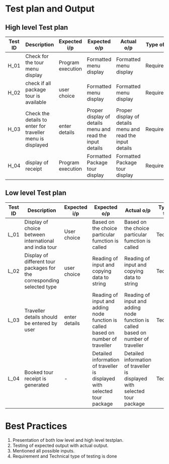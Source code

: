 # Test plan and Output
## High level Test plan

| Test ID | Description | Expected i/p | Expected o/p | Actual o/p | Type of test |
| --- | --- | --- | --- | --- | --- |
| H_01 | Check for the tour menu display | Program execution | Formatted menu display | Formatted menu display | Requirement |
| H_02 | check if all package tour is available | user choice | Formatted menu display | Formatted menu display | Requirement |
| H_03 | Check the details to enter for traveller menu is displayed | enter details | Proper display of details menu and read the input details | Proper display of details menu and read the input details | Requirement |
| H_04 | display of receipt | Program execution |  Formatted Package tour display | Formatted Package tour display | Requirement |

## Low level Test plan
| Test ID | Description | Expected i/p | Expected o/p | Actual o/p | Type of test |
| --- | --- | --- | --- | --- | --- |
| L_01 | Display of choice between international and india tour | User choice | Based on the choice particular fumction is called | Based on the choice particular fumction is called | Technical |
| L_02 | Display of different tour packages for the corresponding selected type | user choice | Reading of input and copying data to string | Reading of input and copying data to string | Technical |
| L_03 | Traveller details should be entered by user | enter details | Reading of input and adding node function is called based on number of traveller |  Reading of input and adding node function is called based on number of traveller | Technical |
| L_04 | Booked tour receipt is generated | - |  Detailed information of traveller is displayed with selected tour package | Detailed information of traveller is displayed with selected tour package | Technical |

# Best Practices
1) Presentation of both low level and high level testplan.
2) Testing of expected output with actual output.
3) Mentioned all possible inputs.
4) Requirement and Technical type of testing is done
